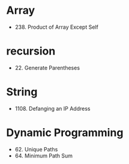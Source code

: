 # Array
* 238\. Product of Array Except Self

# recursion
* 22\. Generate Parentheses

# String
* 1108\. Defanging an IP Address

# Dynamic Programming
* 62\. Unique Paths
* 64\. Minimum Path Sum
